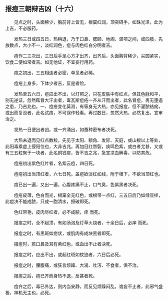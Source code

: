## 报痘三朝辩吉凶（十六）


&emsp;&emsp;见点之时，头面稀少，胸前背上皆无，根窠红润，顶突碍手，如珠光泽，此为上吉，不必服药。

&emsp;&emsp;发热三日或四五日，热稍退，乃于口鼻、腮颐、地阁、颈项之间，或四肢，先放数点，大小不一，淡红润色，痘与肉色红白分明者吉。

&emsp;&emsp;痘作二三次出，三日后手足心方才出齐，出齐后，头面胸背稀少，尖圆紧实，饮食二便如常者吉。如无他证，不宜妄行用药。

&emsp;&emsp;痘之初出，三五相连者必密，单见者必稀。

&emsp;&emsp;痘疮上身多，下体少者吉，反是者险。

&emsp;&emsp;发热至五六日，痘应出不出，以灯照之，只在皮肤中有红点，但其色脉和平，别无逆证，忽然眩冒大汗出者，毒瓦斯痘疮一齐从汗而出者，此名冒痘，再无壅遏之患，乃吉兆也。一、痘疮变化莫测，有等身无大热，亦见报痘，但不灌脓结痂，或出而复没者，此名试痘，不可误作轻看。再过数日，忽然大热，必然复出，宜审治之。

&emsp;&emsp;发热一日便出者凶。或一齐涌出，如蚕种密布者决死。

&emsp;&emsp;大热未退而见红点数粒，先见于太阳、额角、发际、天庭，或山根以上等处，此阳毒乘虚上侵阳位也，大非吉兆。再加目红唇裂，痰鸣色紫，或白者尤甚，又或有三五粒聚于一块者，此名铜钱痘，皆不吉之兆，急宜凉血解毒，以防其危。

&emsp;&emsp;痘疮初出紫色红片者，名紫云痘，四日死。

&emsp;&emsp;痘疮初出当顶红者，六七日死。盖痘欲淡红如线，附于根下，不欲当顶红也。

&emsp;&emsp;痘已出一遍，又出一遍，心腹疼痛不止，口气臭，色紫黑者决死。

&emsp;&emsp;痘疮皮薄，色白而光，根窠全无红色，或根带一点红，三五日后乃如绿豆样，此痘决不能成脓，只成一胞清水，擦破即死。

&emsp;&emsp;色红带艳，皮肉尽红者，必不成脓，痒 而死。

&emsp;&emsp;报痘之时，全不起顶，有如汤泡及灯草火烧者，十余日后，必痒 而死。

&emsp;&emsp;报痘之时，有黑斑如痣状，或肌肉有成块黑者即死。

&emsp;&emsp;报痘时，若口鼻及耳有紫红色，或血出不止者决死。

&emsp;&emsp;报痘之时，应出不出，或起红斑如蚊迹者，六日后必死。

&emsp;&emsp;报痘之时，腰腹痛，或狂言烦躁、大渴、吐泻、不食者，俱不治。

&emsp;&emsp;报痘之后，痘已齐而身热不退，反甚者死。

&emsp;&emsp;痘齐之后，毒已外达，则内当安静，而反见烦躁闷乱，谵妄不止者，此邪气盛极，神机无主也，必死。

